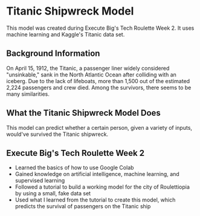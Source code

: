 # Titanic Shipwreck Model
This model was created during Execute Big's Tech Roulette Week 2. It uses machine learning and Kaggle's Titanic data set. 

## Background Information
On April 15, 1912, the Titanic, a passenger liner widely considered "unsinkable," sank in the North Atlantic Ocean after colliding with an iceberg. Due to the lack of lifeboats, more than 1,500 out of the estimated 2,224 passengers and crew died. Among the survivors, there seems to be many similarities. 

## What the Titanic Shipwreck Model Does
This model can predict whether a certain person, given a variety of inputs, would've survived the Titanic shipwreck.

## Execute Big's Tech Roulette Week 2
- Learned the basics of how to use Google Colab
- Gained knowledge on artificial intelligence, machine learning, and supervised learning
- Followed a tutorial to build a working model for the city of Roulettiopia by using a small, fake data set
- Used what I learned from the tutorial to create this model, which predicts the survival of passengers on the Titanic ship
